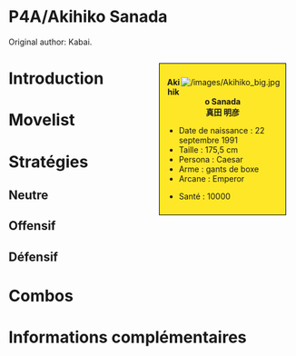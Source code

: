 # P4A/Akihiko Sanada

Original author: Kabai.

<div style="float:right; border: 1px black solid; background-color: #FEE727; width: 40%; margin:15px; padding:10px">
<div style="float:right">

![](/images/Akihiko_big.jpg "/images/Akihiko_big.jpg")

</div>
<div>
<center>

**Akihiko Sanada**  
**真田 明彦**  
  

</center>

- Date de naissance : 22 septembre 1991
- Taille : 175,5 cm
- Persona : Caesar
- Arme : gants de boxe
- Arcane : Emperor

<!-- -->

- Santé : 10000

</div>
</div>

# Introduction

# Movelist

# Stratégies

## Neutre

## Offensif

## Défensif

# Combos

# Informations complémentaires
